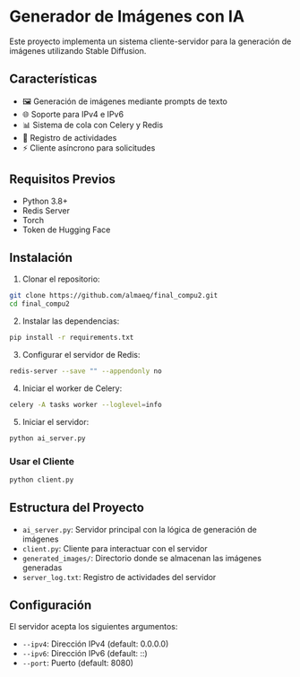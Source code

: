 # Generador de Imágenes con IA

Este proyecto implementa un sistema cliente-servidor para la generación de imágenes utilizando Stable Diffusion.

## Características

- 🖼️ Generación de imágenes mediante prompts de texto
- 🌐 Soporte para IPv4 e IPv6
- 📊 Sistema de cola con Celery y Redis
- 📝 Registro de actividades
- ⚡ Cliente asíncrono para solicitudes

## Requisitos Previos

- Python 3.8+
- Redis Server
- Torch
- Token de Hugging Face

## Instalación

1. Clonar el repositorio:

```bash
git clone https://github.com/almaeq/final_compu2.git
cd final_compu2
```

2. Instalar las dependencias:

```bash
pip install -r requirements.txt
```

3. Configurar el servidor de Redis:

```bash 
redis-server --save "" --appendonly no
```

4. Iniciar el worker de Celery:

```bash
celery -A tasks worker --loglevel=info
```

5. Iniciar el servidor:

```bash
python ai_server.py
```

### Usar el Cliente

```bash
python client.py
```

## Estructura del Proyecto

- `ai_server.py`: Servidor principal con la lógica de generación de imágenes
- `client.py`: Cliente para interactuar con el servidor
- `generated_images/`: Directorio donde se almacenan las imágenes generadas
- `server_log.txt`: Registro de actividades del servidor

## Configuración

El servidor acepta los siguientes argumentos:
- `--ipv4`: Dirección IPv4 (default: 0.0.0.0)
- `--ipv6`: Dirección IPv6 (default: ::)
- `--port`: Puerto (default: 8080)
